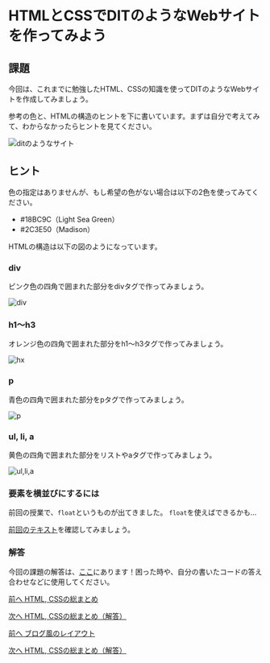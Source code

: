 # HTMLとCSSでDITのようなWebサイトを作ってみよう

## 課題

今回は、これまでに勉強したHTML、CSSの知識を使ってDITのようなWebサイトを作成してみましょう。

参考の色と、HTMLの構造のヒントを下に書いています。まずは自分で考えてみて、わからなかったらヒントを見てください。

![ditのようなサイト](./images/dit.png)

## ヒント

色の指定はありませんが、もし希望の色がない場合は以下の2色を使ってみてください。

* \#18BC9C（Light Sea Green）
* \#2C3E50（Madison）


HTMLの構造は以下の図のようになっています。

### div
ピンク色の四角で囲まれた部分をdivタグで作ってみましょう。

![div](./images/div.png)

### h1〜h3 
オレンジ色の四角で囲まれた部分をh1〜h3タグで作ってみましょう。

![hx](./images/hx.png)

### p 
青色の四角で囲まれた部分をpタグで作ってみましょう。

![p](./images/p.png)

### ul, li, a 
黄色の四角で囲まれた部分をリストやaタグで作ってみましょう。

![ul,li,a](./images/ul_a.png)


### 要素を横並びにするには
前回の授業で、`float`というものが出てきました。
`float`を使えばできるかも...

<a href="../3/basic_bloglike_layout.md" target="_blank">前回のテキスト</a>を確認してみましょう。

### 解答

今回の課題の解答は、<a href="./html-css-text.md" target="_blank">ここ</a>にあります！困った時や、自分の書いたコードの答え合わせなどに使用してください。
 
[前へ HTML, CSSの総まとめ](../04/html-css.md)
 
[次へ HTML, CSSの総まとめ（解答）](../04/html-css-text.md)
 
[前へ ブログ風のレイアウト](../../spring/03/basic_bloglike_layout.md)
 
[次へ HTML, CSSの総まとめ（解答）](../../spring/04/html-css-text.md)
